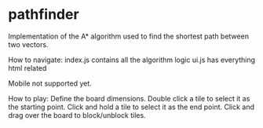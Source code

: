 # pathfinder
Implementation of the A* algorithm used to find the shortest path between two vectors.

How to navigate:
index.js contains all the algorithm logic
ui.js has everything html related

Mobile not supported yet.

How to play:
Define the board dimensions.
Double click a tile to select it as the starting point.
Click and hold a tile to select it as the end point.
Click and drag over the board to block/unblock tiles.

